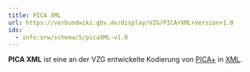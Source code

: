 ```yaml
---
title: PICA XML
url: https://verbundwiki.gbv.de/display/VZG/PICA+XML+Version+1.0
ids:
  - info:srw/schema/5/picaXML-v1.0
---
```


**PICA XML** ist eine an der VZG entwickelte Kodierung von [PICA+](../pica) in [XML](../xml).
